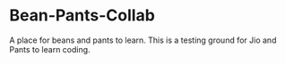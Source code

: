 Bean-Pants-Collab
=================

A place for beans and pants to learn. This is a testing ground for Jio and Pants to learn coding. 
